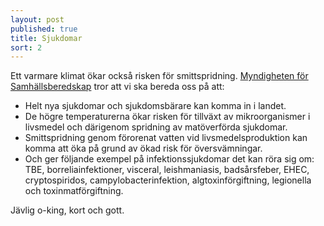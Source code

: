 ```yaml
---
layout: post
published: true
title: Sjukdomar
sort: 2
---
```


Ett varmare klimat ökar också risken för smittspridning. [Myndigheten för Samhällsberedskap](https://www.msb.se/RibData/Filer/pdf/26173.pdf "MSB- Rapport - Klimatförändringarnas konsekvenser (s 17)") tror att vi ska bereda oss på att:

- Helt nya sjukdomar och sjukdomsbärare kan komma in i landet.
- De högre temperaturerna ökar risken för tillväxt av mikroorganismer i livsmedel och därigenom spridning av matöverförda sjukdomar.
- Smittspridning genom förorenat vatten vid livsmedelsproduktion kan komma att öka på grund av ökad risk för översvämningar.
- Och ger följande exempel på infektionssjukdomar det kan röra sig om: TBE, borreliainfektioner, visceral, leishmaniasis, badsårsfeber, EHEC, cryptospiridos, campylobacterinfektion, algtoxinförgiftning, legionella och toxinmatförgiftning. 

Jävlig o-king, kort och gott.
